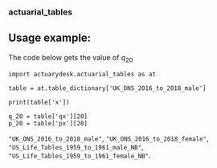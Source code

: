 ### actuarial_tables

## Usage example:

The code below gets the value of $q_{20}$

```
import actuarydesk.actuarial_tables as at

table = at.table_dictionary['UK_ONS_2016_to_2018_male']

print(table['x'])

q_20 = table['qx'][20]
p_20 = table['px'][20]
```


`"UK_ONS_2016_to_2018_male"`, `"UK_ONS_2016_to_2018_female"`, `"US_Life_Tables_1959_to_1961_male_NB"`, `"US_Life_Tables_1959_to_1961_female_NB"`.
